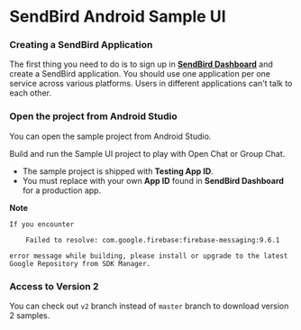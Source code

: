 SendBird Android Sample UI
===========

### Creating a SendBird Application

The first thing you need to do is to sign up in **[SendBird Dashboard](https://dashboard.sendbird.com)** and create a SendBird application.
You should use one application per one service across various platforms.
Users in different applications can't talk to each other.

### Open the project from Android Studio

You can open the sample project from Android Studio.

Build and run the Sample UI project to play with Open Chat or Group Chat.

- The sample project is shipped with **Testing App ID**.
- You must replace with your own **App ID** found in **SendBird Dashboard** for a production app.

**Note**
```
If you encounter

    Failed to resolve: com.google.firebase:firebase-messaging:9.6.1
    
error message while building, please install or upgrade to the latest Google Repository from SDK Manager.
```

### Access to Version 2

You can check out `v2` branch instead of `master` branch to download version 2 samples.
